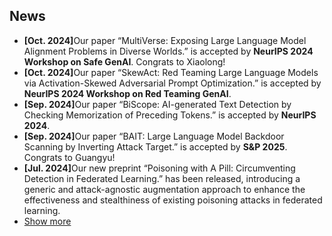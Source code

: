 ## News

<!-- - **[Oct. 2024]** Our paper &ldquo;MultiVerse: Exposing Large Language Model Alignment Problems in Diverse Worlds.&rdquo; is accepted by **NeurIPS 2024 Workshop on Safe GenAI**. Congrats to Xiaolong!
- **[Oct. 2024]** Our paper &ldquo;SkewAct: Red Teaming Large Language Models via Activation-Skewed Adversarial Prompt Optimization.&rdquo; is accepted by **NeurIPS 2024 Workshop on Red Teaming GenAI**.
- **[Sep. 2024]** Our paper &ldquo;BiScope: AI-generated Text Detection by Checking Memorization of Preceding Tokens.&rdquo; is accepted by **NeurIPS 2024**.
- **[Sep. 2024]** Our paper &ldquo;BAIT: Large Language Model Backdoor Scanning by Inverting Attack Target.&rdquo; is accepted by **S&P 2025**. Congrats to Guangyu!
- **[Jul. 2024]** Our new preprint &ldquo;Poisoning with A Pill: Circumventing Detection in Federated Learning.&rdquo; has been released, introducing a generic and attack-agnostic augmentation approach to enhance the effectiveness and stealthiness of existing poisoning attacks in federated learning.
- **[Jul. 2024]** Our paper &ldquo;UNIT: Backdoor Mitigation via Automated Neural Distribution Tightening.&rdquo; is accepted by **ECCV 2024**. Congrats to Siyuan!
- **[Feb. 2024]** Our paper &ldquo;Siren<sup>+</sup>: Robust Federated Learning with Proactive Alarming and Differential Privacy.&rdquo; is accepted by **IEEE TDSC**. -->
<!-- - **[Aug. 2021]** Our paper &ldquo;Siren: Byzantine-robust Federated Learning via Proactive Alarming.&rdquo; is accepted by **SoCC 2021**. -->
<!-- - **[Aug. 2021]** Our paper &ldquo;SpaceDML: Enabling Distributed Machine Learning in Space Information Networks.&rdquo; is accepted by **IEEE Network**. -->

<ul>
<li><strong>[Oct. 2024]</strong>Our paper &ldquo;MultiVerse: Exposing Large Language Model Alignment Problems in Diverse Worlds.&rdquo; is accepted by <strong>NeurIPS 2024 Workshop on Safe GenAI</strong>. Congrats to Xiaolong!</li>
<li><strong>[Oct. 2024]</strong>Our paper &ldquo;SkewAct: Red Teaming Large Language Models via Activation-Skewed Adversarial Prompt Optimization.&rdquo; is accepted by <strong>NeurIPS 2024 Workshop on Red Teaming GenAI</strong>.</li>
<li><strong>[Sep. 2024]</strong>Our paper &ldquo;BiScope: AI-generated Text Detection by Checking Memorization of Preceding Tokens.&rdquo; is accepted by <strong>NeurIPS 2024</strong>.</li>
<li><strong>[Sep. 2024]</strong>Our paper &ldquo;BAIT: Large Language Model Backdoor Scanning by Inverting Attack Target.&rdquo; is accepted by <strong>S&P 2025</strong>. Congrats to Guangyu!</li>
<li><strong>[Jul. 2024]</strong>Our new preprint &ldquo;Poisoning with A Pill: Circumventing Detection in Federated Learning.&rdquo; has been released, introducing a generic and attack-agnostic augmentation approach to enhance the effectiveness and stealthiness of existing poisoning attacks in federated learning.</li>
<li> <a href="javascript:toggle_vis('newsmore')">Show more</a> </li>
<div id="newsmore" style="display:none"> 
  <li><strong>[Jul. 2024]</strong>Our paper &ldquo;UNIT: Backdoor Mitigation via Automated Neural Distribution Tightening.&rdquo; is accepted by <strong>ECCV 2024</strong>. Congrats to Siyuan!</li>
  <li><strong>[Feb. 2024]</strong>Our paper &ldquo;Our paper &ldquo;Siren<sup>+</sup>: Robust Federated Learning with Proactive Alarming and Differential Privacy.&rdquo; is accepted by <strong>IEEE TDSC</strong>.</li>
  <li><strong>[Aug. 2021]</strong>Our paper &ldquo;Siren: Byzantine-robust Federated Learning via Proactive Alarming.&rdquo; is accepted by <strong>SoCC 2021</strong>.</li>
  <li><strong>[Aug. 2021]</strong>Our paper &ldquo;SpaceDML: Enabling Distributed Machine Learning in Space Information Networks.&rdquo; is accepted by <strong>IEEE Network</strong>.</li>
</div>

</ul>